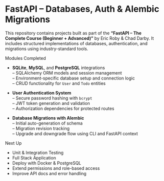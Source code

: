 # FastAPI – Databases, Auth & Alembic Migrations

This repository contains projects built as part of the **“FastAPI – The Complete Course (Beginner + Advanced)”** by Eric Roby & Chad Darby. It includes structured implementations of databases, authentication, and migrations using industry-standard tools.

Modules Completed

- **SQLite**, **MySQL**, and **PostgreSQL** integrations  
  – SQLAlchemy ORM models and session management  
  – Environment-specific database setup and connection logic  
  – CRUD functionality for `User` and `Todo` entities

- **User Authentication System**  
  – Secure password hashing with `bcrypt`  
  – JWT token generation and validation  
  – Authorization dependencies for protected routes

- **Database Migrations with Alembic**  
  – Initial auto-generation of schema  
  – Migration revision tracking  
  – Upgrade and downgrade flow using CLI and FastAPI context

Next Up

- Unit & Integration Testing
- Full Stack Application  
- Deploy with Docker & PostgreSQL  
- Extend permissions and role-based access  
- Improve API docs and error handling
